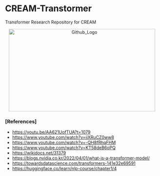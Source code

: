 # CREAM-Transtormer
Transformer Research Repository for CREAM

<div align="center"><img src="./ppt.gif" width="480px" height="270px" title="Github_Logo"/></div>

### [References]
* https://youtu.be/AA621UofTUA?t=1079
* https://www.youtube.com/watch?v=iiXRuCZ0ww8
* https://www.youtube.com/watch?v=-QH8fRhqFHM
* https://www.youtube.com/watch?v=KT58deB6oPQ
* https://wikidocs.net/31379
* https://blogs.nvidia.co.kr/2022/04/01/what-is-a-transformer-model/
* https://towardsdatascience.com/transformers-141e32e69591
* https://huggingface.co/learn/nlp-course/chapter1/4
